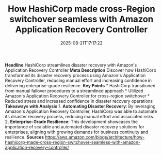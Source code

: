 ﻿---
title: "How HashiCorp made cross-Region switchover seamless with Amazon Application Recovery Controller"
date: "2025-08-21T17:17:22"
category: "Markets"
summary: ""
slug: "how hashicorp made crossregion switchover seamless with amaz"
source_urls:
  - "https://aws.amazon.com/blogs/architecture/how-hashicorp-made-cross-region-switchover-seamless-with-amazon-application-recovery-controller/"
seo:
  title: "How HashiCorp made cross-Region switchover seamless with Amazon Application Recovery Controller | Hash n Hedge"
  description: ""
  keywords: ["news", "markets", "brief"]
---
**Headline** HashiCorp streamlines disaster recovery with Amazon's Application Recovery Controller  **Meta Description** Discover how HashiCorp transformed its disaster recovery process using Amazon's Application Recovery Controller, reducing manual effort and increasing confidence in delivering enterprise-grade resilience.  **Key Points**  * HashiCorp transitioned from manual failover procedures to a streamlined approach * Utilized Amazon's Application Recovery Controller for cross-region switchover * Reduced stress and increased confidence in disaster recovery operations  **Takeaways with Analysis**  1. **Automating Disaster Recovery**: By leveraging Amazon's Application Recovery Controller, HashiCorp was able to automate its disaster recovery process, reducing manual effort and associated risks. 2. **Enterprise-Grade Resilience**: This development showcases the importance of scalable and automated disaster recovery solutions for enterprises, aligning with growing demands for business continuity and resilience.  **Sources** https://aws.amazon.com/blogs/architecture/how-hashicorp-made-cross-region-switchover-seamless-with-amazon-application-recovery-controller/ 

